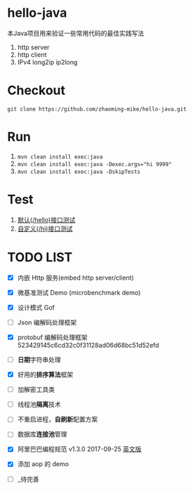 # hello-java

本Java项目用来验证一些常用代码的最佳实践写法

1. http server
1. http client
1. IPv4 long2ip ip2long

# Checkout

`git clone https://github.com/zhaoming-mike/hello-java.git`

# Run

1. `mvn clean install exec:java`
1. `mvn clean install exec:java -Dexec.args="hi 9999"`
1. `mvn clean install exec:java -DskipTests`

# Test

1. [默认(/hello)接口测试](http://localhost:8888/hello?hello=http://github.com "access github.com")
1. [自定义(/hi)接口测试](http://localhost:9999/hi?hi=http://github.com "access github.com")

# TODO LIST
- [x] 内嵌 Http 服务(embed http server/client)
- [x] 微基准测试 Demo (microbenchmark demo)
- [x] 设计模式 Gof
- [ ] Json 编解码处理框架
- [x] protobuf 编解码处理框架 523429145c6cd32c0f31128ad06d68bc51d52efd
- [ ] **日期**字符串处理
- [x] 好用的**排序算法**框架
- [ ] 加解密工具类
- [ ] 线程池**隔离**技术
- [ ] 不重启进程，**自刷新**配置方案
- [ ] 数据库**连接池**管理
- [x] 阿里巴巴编程规范 v1.3.0 2017-09-25 [英文版](https://alibaba.github.io/Alibaba-Java-Coding-Guidelines "goto")
- [x] 添加 aop 的 demo
- [ ] _待完善

